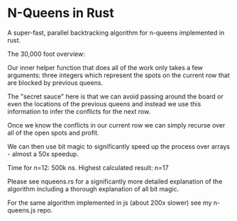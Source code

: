 N-Queens in Rust
=============

A super-fast, parallel backtracking algorithm for n-queens implemented in rust.

The 30,000 foot overview:

Our inner helper function that does all of the work only takes a few arguments: three integers which represent the spots on the current row that are blocked by previous queens.

The "secret sauce" here is that we can avoid passing around the board or even the locations of the previous queens and instead we use this information to infer the conflicts for the next row.

Once we know the conflicts in our current row we can simply recurse over all of the open spots and profit.

We can then use bit magic to significantly speed up the process over arrays - almost a 50x speedup.

Time for n=12: 500k ns.
Highest calculated result: n=17

Please see nqueens.rs for a significantly more detailed explanation of the algorithm including a thorough explanation of all bit magic.

For the same algorithm implemented in js (about 200x slower) see my n-queens.js repo.
